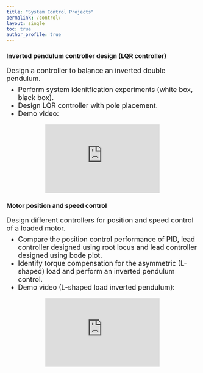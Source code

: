 ```yaml
---
title: "System Control Projects"
permalink: /control/
layout: single
toc: true
author_profile: true
---
```

<style>
.default {
    /* font-weight:700; */
    font-size: 18px;
}
iframe.displayed {
    display: block;
    margin-left: auto;
    margin-right: auto }
p + ul {
    margin-top: -10px;
}
</style>

### Inverted pendulum controller design (LQR controller)
<div class="default">
<p> Design a controller to balance an inverted double pendulum.</p>
<ul>
<li>Perform system idenitfication experiments (white box, black box).</li>
<li>Design LQR controller with pole placement. </li>
<li>Demo video: </li>
</ul>
</div>
<iframe class="displayed" height="180px" src="https://www.youtube.com/embed/ZvjIXAaXdI0" title="SC42045 LQR controller (controller 1)" frameborder="0" allow="accelerometer; autoplay; clipboard-write; encrypted-media; gyroscope; picture-in-picture"></iframe>

### Motor position and speed control
<div class="default">
<p> Design different controllers for position and speed control of a loaded motor.</p>
<ul>
<li>Compare the position control performance of PID, lead controller designed using root locus and lead controller designed using bode plot.</li>
<li>Identify torque compensation for the asymmetric (L-shaped) load and perform an inverted pendulum control.</li>
<li>Demo video (L-shaped load inverted pendulum): </li>
</ul>
</div>
<iframe class="displayed" height="180px" src="https://www.youtube.com/embed/UHyqaVW4SHQ" title="Inverted Pendulum" frameborder="0" allow="accelerometer; autoplay; clipboard-write; encrypted-media; gyroscope; picture-in-picture"></iframe>